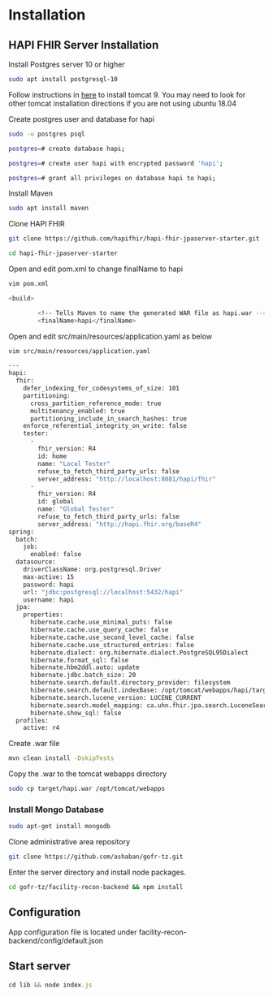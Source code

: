 # Installation

## HAPI FHIR Server Installation
Install Postgres server 10 or higher
```bash
sudo apt install postgresql-10
```

Follow instructions in <a href="https://www.digitalocean.com/community/tutorials/install-tomcat-9-ubuntu-1804">here</a> to install tomcat 9. You may need to look for other tomcat installation directions if you are not using ubuntu 18.04

Create postgres user and database for hapi
```bash
sudo -u postgres psql
```
```bash
postgres=# create database hapi;
```
```bash
postgres=# create user hapi with encrypted password 'hapi';
```
```bash
postgres=# grant all privileges on database hapi to hapi;
```

Install Maven
```bash
sudo apt install maven
```

Clone HAPI FHIR
```bash
git clone https://github.com/hapifhir/hapi-fhir-jpaserver-starter.git
```
```bash
cd hapi-fhir-jpaserver-starter
```

Open and edit pom.xml to change finalName to hapi
```bash
vim pom.xml
```
```bash
<build>

        <!-- Tells Maven to name the generated WAR file as hapi.war -->
        <finalName>hapi</finalName>
```

Open and edit src/main/resources/application.yaml as below
```bash
vim src/main/resources/application.yaml
```
```bash
---
hapi:
  fhir:
    defer_indexing_for_codesystems_of_size: 101
    partitioning:
      cross_partition_reference_mode: true
      multitenancy_enabled: true
      partitioning_include_in_search_hashes: true
    enforce_referential_integrity_on_write: false
    tester:
      -
        fhir_version: R4
        id: home
        name: "Local Tester"
        refuse_to_fetch_third_party_urls: false
        server_address: "http://localhost:8081/hapi/fhir"
      -
        fhir_version: R4
        id: global
        name: "Global Tester"
        refuse_to_fetch_third_party_urls: false
        server_address: "http://hapi.fhir.org/baseR4"
spring:
  batch:
    job:
      enabled: false
  datasource:
    driverClassName: org.postgresql.Driver
    max-active: 15
    password: hapi
    url: "jdbc:postgresql://localhost:5432/hapi"
    username: hapi
  jpa:
    properties:
      hibernate.cache.use_minimal_puts: false
      hibernate.cache.use_query_cache: false
      hibernate.cache.use_second_level_cache: false
      hibernate.cache.use_structured_entries: false
      hibernate.dialect: org.hibernate.dialect.PostgreSQL95Dialect
      hibernate.format_sql: false
      hibernate.hbm2ddl.auto: update
      hibernate.jdbc.batch_size: 20
      hibernate.search.default.directory_provider: filesystem
      hibernate.search.default.indexBase: /opt/tomcat/webapps/hapi/target/lucenefiles
      hibernate.search.lucene_version: LUCENE_CURRENT
      hibernate.search.model_mapping: ca.uhn.fhir.jpa.search.LuceneSearchMappingFactory
      hibernate.show_sql: false
  profiles:
    active: r4
```

Create .war file
```bash
mvn clean install -DskipTests
```

Copy the .war to the tomcat webapps directory
```bash
sudo cp target/hapi.war /opt/tomcat/webapps
```


### Install Mongo Database
```bash
sudo apt-get install mongodb
```



Clone administrative area repository

```bash
git clone https://github.com/ashaban/gofr-tz.git
```

Enter the server directory and install node packages.

```bash
cd gofr-tz/facility-recon-backend && npm install
```

## Configuration
App configuration file is located under facility-recon-backend/config/default.json

## Start server

```js
cd lib && node index.js
```
